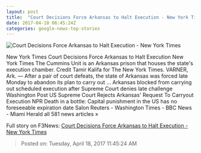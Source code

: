 ```yaml
---
layout: post
title:  "Court Decisions Force Arkansas to Halt Execution - New York Times"
date: 2017-04-18 06:45:24Z
categories: google-news-top-stories
---
```


![Court Decisions Force Arkansas to Halt Execution - New York Times](https://static01.nyt.com/images/2017/04/18/us/18arkansas/18arkansas-facebookJumbo.jpg)

New York Times Court Decisions Force Arkansas to Halt Execution New York Times The Cummins Unit is an Arkansas prison that houses the state's execution chamber. Credit Tamir Kalifa for The New York Times. VARNER, Ark. — After a pair of court defeats, the state of Arkansas was forced late Monday to abandon its plan to carry out ... Arkansas blocked from carrying out scheduled execution after Supreme Court denies late challenge Washington Post US Supreme Court Rejects Arkansas' Request To Carryout Execution NPR Death in a bottle: Capital punishment in the US has no foreseeable expiration date Salon Reuters - Washington Times - BBC News - Miami Herald all 581 news articles »


Full story on F3News: [Court Decisions Force Arkansas to Halt Execution - New York Times](http://www.f3nws.com/n/mbgPqH)

> Posted on: Tuesday, April 18, 2017 11:45:24 AM
